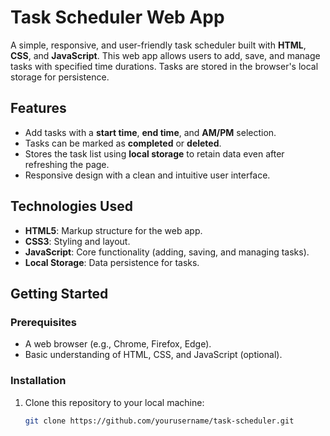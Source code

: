 # Task Scheduler Web App

A simple, responsive, and user-friendly task scheduler built with **HTML**, **CSS**, and **JavaScript**. This web app allows users to add, save, and manage tasks with specified time durations. Tasks are stored in the browser's local storage for persistence.

## Features
- Add tasks with a **start time**, **end time**, and **AM/PM** selection.
- Tasks can be marked as **completed** or **deleted**.
- Stores the task list using **local storage** to retain data even after refreshing the page.
- Responsive design with a clean and intuitive user interface.

## Technologies Used
- **HTML5**: Markup structure for the web app.
- **CSS3**: Styling and layout.
- **JavaScript**: Core functionality (adding, saving, and managing tasks).
- **Local Storage**: Data persistence for tasks.

## Getting Started

### Prerequisites
- A web browser (e.g., Chrome, Firefox, Edge).
- Basic understanding of HTML, CSS, and JavaScript (optional).

### Installation
1. Clone this repository to your local machine:
   ```bash
   git clone https://github.com/yourusername/task-scheduler.git
